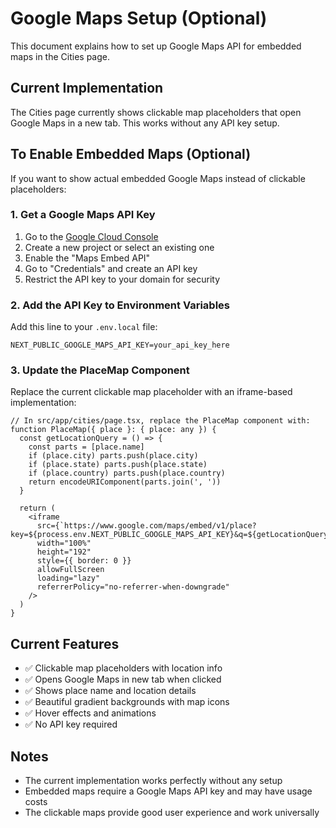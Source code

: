 # Google Maps Setup (Optional)

This document explains how to set up Google Maps API for embedded maps in the Cities page.

## Current Implementation

The Cities page currently shows clickable map placeholders that open Google Maps in a new tab. This works without any API key setup.

## To Enable Embedded Maps (Optional)

If you want to show actual embedded Google Maps instead of clickable placeholders:

### 1. Get a Google Maps API Key

1. Go to the [Google Cloud Console](https://console.cloud.google.com/)
2. Create a new project or select an existing one
3. Enable the "Maps Embed API"
4. Go to "Credentials" and create an API key
5. Restrict the API key to your domain for security

### 2. Add the API Key to Environment Variables

Add this line to your `.env.local` file:
```
NEXT_PUBLIC_GOOGLE_MAPS_API_KEY=your_api_key_here
```

### 3. Update the PlaceMap Component

Replace the current clickable map placeholder with an iframe-based implementation:

```tsx
// In src/app/cities/page.tsx, replace the PlaceMap component with:
function PlaceMap({ place }: { place: any }) {
  const getLocationQuery = () => {
    const parts = [place.name]
    if (place.city) parts.push(place.city)
    if (place.state) parts.push(place.state)
    if (place.country) parts.push(place.country)
    return encodeURIComponent(parts.join(', '))
  }

  return (
    <iframe
      src={`https://www.google.com/maps/embed/v1/place?key=${process.env.NEXT_PUBLIC_GOOGLE_MAPS_API_KEY}&q=${getLocationQuery()}&zoom=15`}
      width="100%"
      height="192"
      style={{ border: 0 }}
      allowFullScreen
      loading="lazy"
      referrerPolicy="no-referrer-when-downgrade"
    />
  )
}
```

## Current Features

- ✅ Clickable map placeholders with location info
- ✅ Opens Google Maps in new tab when clicked
- ✅ Shows place name and location details
- ✅ Beautiful gradient backgrounds with map icons
- ✅ Hover effects and animations
- ✅ No API key required

## Notes

- The current implementation works perfectly without any setup
- Embedded maps require a Google Maps API key and may have usage costs
- The clickable maps provide good user experience and work universally
